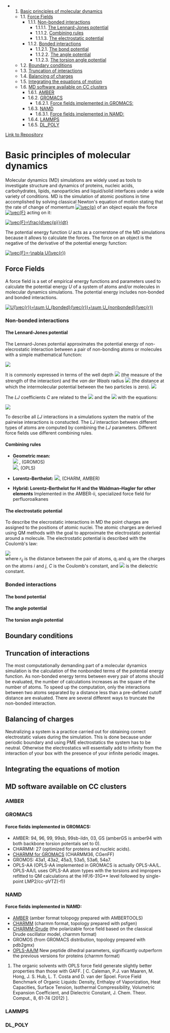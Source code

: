 <!-- MDTOC maxdepth:6 firsth1:1 numbering:1 flatten:0 bullets:1 updateOnSave:1 -->

- 1. [Basic principles of molecular dynamics](#basic-principles-of-molecular-dynamics)   
   - 1.1. [Force Fields](#force-fields)   
      - 1.1.1. [Non-bonded interactions](#non-bonded-interactions)   
         - 1.1.1.1. [The Lennard-Jones potential](#the-lennard-jones-potential)   
         - 1.1.1.2. [Combining rules](#combining-rules)   
         - 1.1.1.3. [The electrostatic potential](#the-electrostatic-potential)   
      - 1.1.2. [Bonded interactions](#bonded-interactions)   
         - 1.1.2.1. [The bond potential](#the-bond-potential)   
         - 1.1.2.2. [The angle potential](#the-angle-potential)   
         - 1.1.2.3. [The torsion angle potential](#the-torsion-angle-potential)   
   - 1.2. [Boundary conditions](#boundary-conditions)   
   - 1.3. [Truncation of interactions](#truncation-of-interactions)   
   - 1.4. [Balancing of charges](#balancing-of-charges)   
   - 1.5. [Integrating the equations of motion](#integrating-the-equations-of-motion)   
   - 1.6. [MD software available on CC clusters](#md-software-available-on-cc-clusters)   
      - 1.6.1. [AMBER](#amber)   
      - 1.6.2. [GROMACS](#gromacs)   
         - 1.6.2.1. [Force fields implemented in GROMACS:](#force-fields-implemented-in-gromacs)   
      - 1.6.3. [NAMD](#namd)   
         - 1.6.3.1. [Force fields implemented in NAMD:](#force-fields-implemented-in-namd)   
      - 1.6.4. [LAMMPS](#lammps)   
      - 1.6.5. [DL_POLY](#dl_poly)   

<!-- /MDTOC -->

[Link to Repository](https://git.computecanada.ca/svassili/bst-md-theory-lesson-novice/blob/gh-pages/_episodes/01-introduction.md)

# Basic principles of molecular dynamics
Molecular dynamics (MD) simulations are widely used as tools to investigate structure and dynamics of proteins, nucleic acids, carbohydrates, lipids, nanoparticles and liquid/solid interfaces under a wide variety of conditions. MD is the simulation of atomic positions in time accomplished by solving classical Newton's equation of motion stating that the rate of change of momentum <a href="https://www.codecogs.com/eqnedit.php?latex=\inline&space;\vec{p}" target="_blank"><img src="https://latex.codecogs.com/gif.latex?\inline&space;\vec{p}" title="\vec{p}" /></a> of an object equals the force <a href="https://www.codecogs.com/eqnedit.php?latex=\inline&space;\vec{F}" target="_blank"><img src="https://latex.codecogs.com/gif.latex?\inline&space;\vec{F}" title="\vec{F}" /></a> acting on it:

<a href="https://www.codecogs.com/eqnedit.php?latex=\vec{F}=\frac{d\vec{p}}{dt}" target="_blank"><img src="https://latex.codecogs.com/gif.latex?\vec{F}=\frac{d\vec{p}}{dt}" title="\vec{F}=\frac{d\vec{p}}{dt}" /></a>

The potential energy function *U* acts as a cornerstone of the MD simulations because it allows to calculate the forces. The force on an object is the negative of the derivative of the potential energy function:

<a href="https://www.codecogs.com/eqnedit.php?latex=\vec{F}=-\nabla&space;U(\vec{r})" target="_blank"><img src="https://latex.codecogs.com/gif.latex?\vec{F}=-\nabla&space;U(\vec{r})" title="\vec{F}=-\nabla U(\vec{r})" /></a>


## Force Fields
A force field is a set of empirical energy functions and parameters used to calculate the potential energy *U* of a system of atoms and/or molecules in molecular dynamics simulations. The potential energy includes non-bonded and bonded interactions.

<a href="https://www.codecogs.com/eqnedit.php?latex=U(\vec{r})=\sum&space;U_{bonded}(\vec{r})&plus;\sum&space;U_{nonbonded}(\vec{r})" target="_blank"><img src="https://latex.codecogs.com/gif.latex?U(\vec{r})=\sum&space;U_{bonded}(\vec{r})&plus;\sum&space;U_{nonbonded}(\vec{r})" title="U(\vec{r})=\sum U_{bonded}(\vec{r})+\sum U_{nonbonded}(\vec{r})" /></a>


### Non-bonded interactions
#### The Lennard-Jones potential
The Lennard-Jones potential approximates the potential energy of non-elecrostatic interaction between a pair of non-bonding atoms or molecules with a simple mathematical function:

<img src="https://latex.codecogs.com/gif.latex?V_{LJ}(r)=\frac{C12}{r^{12}}&plus;\frac{C6}{r^{6}}" />

It is commonly expressed in terms of the well depth <img src="https://latex.codecogs.com/gif.latex?\epsilon" /> (the measure of the strength of the interaction) and the *van der Waals* radius <img src="https://latex.codecogs.com/gif.latex?\sigma" /> (the distance at which the intermolecular potential between the two particles is zero).
<img src="https://latex.codecogs.com/gif.latex?V_{LJ}(r)=4\epsilon\left&space;[&space;\left&space;(&space;\frac{\sigma}{r}\right&space;)^{12}-&space;\left&space;(&space; \frac{\sigma}{r}\right&space;)^{6}&space;\right&space;]"/>

The *LJ* coefficients *C* are related to the <img src="https://latex.codecogs.com/gif.latex?\sigma"/>  and the <img src="https://latex.codecogs.com/gif.latex?\epsilon"/>  with the equations:

 <img src="https://latex.codecogs.com/gif.latex?&C12=4\epsilon\sigma^{12}, C6=4\epsilon\sigma^{6}"/>

To describe all *LJ* interactions in a simulations system the matrix of the pairwise interactions is constucted. The *LJ* interaction between different types of atoms are computed by combining the *LJ* parameters. Different force fields use different combining rules.

#### Combining rules

- **Geometric mean:**<br><img src="https://latex.codecogs.com/gif.latex?C12_{ij}=\sqrt{C12_{ii}\times{C12_{jj}}},&space;C6_{ij}=\sqrt{C6_{ii}\times{C6_{jj}}}"/>  , (GROMOS)<br><img src="https://latex.codecogs.com/gif.latex?\sigma_{ij}=\sqrt{\sigma_{ii}\times\sigma_{jj}},&space;\epsilon_{ij}=\sqrt{\epsilon_{ii}\times\epsilon_{jj}}" />, (OPLS)

- **Lorentz–Berthelot:**
<img src="https://latex.codecogs.com/gif.latex?\sigma_{ij}=\frac{\sigma_{ii}&plus;\sigma_{jj}}{2},&space;\epsilon_{ij}=\sqrt{\epsilon_{ii}\times\epsilon_{jj}}"  />, (CHARM, AMBER)

- **Hybrid: Lorentz–Berthelot for H and the Waldman–Hagler for other elements**
  Implemented in the AMBER-ii, specialized force field for perfluoroalkanes

#### The electrostatic potential
To describe the elecrostatic interactions in MD the point charges are assigned to the positions of atomic nuclei. The atomic charges are derived using QM methods with the goal to approximate the electrostatic potential around a molecule. The electrostatic potential is described with the Coulomb's law:

<img src="https://latex.codecogs.com/gif.latex?V_{Elec}=\frac{Cq_{i}q_{j}}{\epsilon_{0}&space;r_{ij}}" /><br>
where *r<sub>ij</sub>* is the distance between the pair of atoms, *q<sub>i</sub>* and *q<sub>j</sub>* are the charges on the atoms *i* and *j*, *C* is the Coulomb's constant, and <img src="https://latex.codecogs.com/gif.latex?\epsilon_{0}"/> is the dielectric constant.
### Bonded interactions
#### The bond potential
#### The angle potential
#### The torsion angle potential
## Boundary conditions
## Truncation of interactions
The most computationally demanding part of a molecular dynamics simulation is the calculation of the nonbonded terms of the potential energy function. As non-bonded energy terms between every pair of atoms should be evaluated, the number of calculations increases as the square of the number of atoms. To speed up the computation, only the interactions between two atoms separated by a distance less than a pre-defined cutoff distance are evaluated. There are several different ways to truncate the non-bonded interaction.
## Balancing of charges
Neutralizing a system is a practice carried out for obtaining correct electrostatic values during the simulation. This is done because under periodic boundary and using PME electrostatics the system has to be neutral. Otherwise the electrostatics will essentially add to infinity from the interaction of your box with the presence of your infinite periodic images.
## Integrating the equations of motion

## MD software available on CC clusters
### AMBER
### GROMACS
#### Force fields implemented in GROMACS:
- AMBER: 94, 96, 99, 99sb, 99sb-ildn, 03, GS (amberGS is amber94 with both backbone torsion potentals set to 0).
- CHARMM: 27 (optimized for proteins and nucleic acids).
- [CHARMM for GROMACS](http://mackerell.umaryland.edu/charmm_ff.shtml#charmm) (CHARMM36, CGenFF)
- GROMOS: 43a1, 43a2, 45a3, 53a5, 53a6, 54a7.
- OPLS-AA (OPLS-AA implemented in GROMACS is actually OPLS-AA/L. OPLS-AA/L uses OPLS-AA atom types with the torsions and impropers refitted to QM calculations at the HF/6-31G** level followed by single-point LMP2/cc-pVTZ(-f))
### NAMD
#### Force fields implemented in NAMD:
- [AMBER](http://ambermd.org/AmberModels.php) (amber format tolopogy prepared with AMBERTOOLS)
- [CHARMM](http://mackerell.umaryland.edu/charmm_ff.shtml#charmm) (charmm format, topology prepared with psfgen)
- [CHARMM-Drude](http://mackerell.umaryland.edu/charmm_drude_ff.shtml) (the polarizable force field based on the classical Drude oscillator model, charmm format)
- GROMOS (from GROMACS distribution, topology prepared with pdb2gmx)
- [OPLS-AA/M](http://zarbi.chem.yale.edu/oplsaam.html) New peptide dihedral parameters, significantly outperform the previous versions for proteins  (charmm format)

1. The organic solvents with OPLS force field generate slightly better properties than those with GAFF. [ C. Caleman, P.J. van Maaren, M. Hong, J. S. Hub, L. T. Costa and D. van der Spoel. Force Field Benchmark of Organic Liquids: Density, Enthalpy of Vaporization, Heat Capacities, Surface Tension, Isothermal Compressibility, Volumetric Expansion Coefficient, and Dielectric Constant, J. Chem. Theor. Comput., 8, 61-74 (2012) ].
### LAMMPS
### DL_POLY
